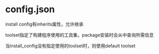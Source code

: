 # config.json

install config有inherits属性，允许继承

toolset指定了构建程序使用的工具集，package安装时会从中查询所需信息

当install_config没有指定使用的toolset时，则使用default toolset
